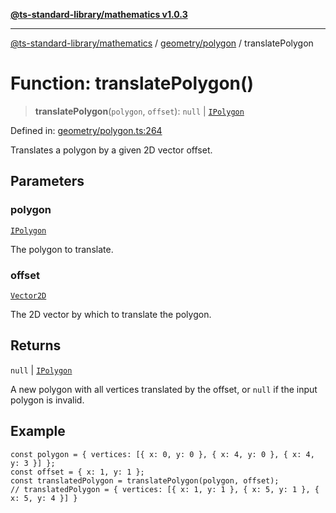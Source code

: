 [**@ts-standard-library/mathematics v1.0.3**](../../../README.md)

***

[@ts-standard-library/mathematics](../../../README.md) / [geometry/polygon](../README.md) / translatePolygon

# Function: translatePolygon()

> **translatePolygon**(`polygon`, `offset`): `null` \| [`IPolygon`](../interfaces/IPolygon.md)

Defined in: [geometry/polygon.ts:264](https://github.com/gabaudette/ts-stdlib/blob/be448e6a9d9c20c6c2f27f6550ce4e65fc8c9b89/packages/mathematics/src/geometry/polygon.ts#L264)

Translates a polygon by a given 2D vector offset.

## Parameters

### polygon

[`IPolygon`](../interfaces/IPolygon.md)

The polygon to translate.

### offset

[`Vector2D`](../../../vector/vector/type-aliases/Vector2D.md)

The 2D vector by which to translate the polygon.

## Returns

`null` \| [`IPolygon`](../interfaces/IPolygon.md)

A new polygon with all vertices translated by the offset, or `null` if the input polygon is invalid.

## Example

```
const polygon = { vertices: [{ x: 0, y: 0 }, { x: 4, y: 0 }, { x: 4, y: 3 }] };
const offset = { x: 1, y: 1 };
const translatedPolygon = translatePolygon(polygon, offset);
// translatedPolygon = { vertices: [{ x: 1, y: 1 }, { x: 5, y: 1 }, { x: 5, y: 4 }] }
```
